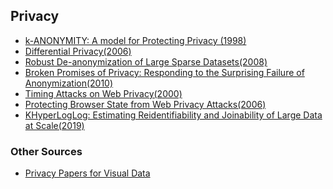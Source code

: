 ## Privacy

* [k-ANONYMITY: A model for Protecting Privacy (1998)](https://epic.org/wp-content/uploads/privacy/reidentification/Sweeney_Article.pdf)
* [Differential Privacy(2006)](https://www.microsoft.com/en-us/research/wp-content/uploads/2016/02/dwork.pdf)
* [Robust De-anonymization of Large Sparse Datasets(2008)](https://www.cs.utexas.edu/~shmat/shmat_oak08netflix.pdf)
* [Broken Promises of Privacy: Responding to the Surprising Failure of Anonymization(2010)](https://www.uclalawreview.org/broken-promises-of-privacy-responding-to-the-surprising-failure-of-anonymization-2/)
* [Timing Attacks on Web Privacy(2000)](https://www.cs.jhu.edu/~fabian/courses/CS600.424/course_papers/webtiming.pdf)
* [Protecting Browser State from Web Privacy Attacks(2006)](https://crypto.stanford.edu/sameorigin/sameorigin.pdf)
* [KHyperLogLog: Estimating Reidentifiability and
Joinability of Large Data at Scale(2019)](https://storage.googleapis.com/pub-tools-public-publication-data/pdf/40bc2804cbd3e41ed28dc8991316361eca48630c.pdf)

### Other Sources

* [Privacy Papers for Visual Data](https://github.com/brighter-ai/awesome-privacy-papers)
